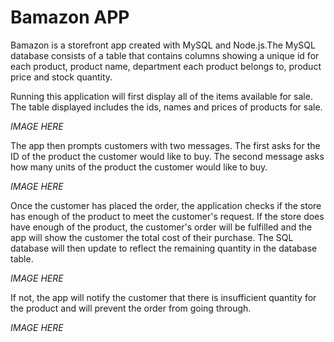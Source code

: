 # Bamazon APP

Bamazon is a storefront app created with MySQL and Node.js.The MySQL database consists of a table that contains columns showing a unique id for each product, product name, department each product belongs to, product price and stock quantity.

Running this application will first display all of the items available for sale. The table displayed includes the ids, names and prices of products for sale.

*IMAGE HERE*

The app then prompts customers with two messages. The first asks for the ID of the product the customer would like to buy. The second message asks how many units of the product the customer would like to buy.

*IMAGE HERE*

Once the customer has placed the order, the application checks if the store has enough of the product to meet the customer's request. If the store does have enough of the product, the customer's order will be fulfilled and the app will show the customer the total cost of their purchase. The SQL database will then update to reflect the remaining quantity in the database table.

*IMAGE HERE*

If not, the app will notify the customer that there is insufficient quantity for the product and will prevent the order from going through.

*IMAGE HERE*

